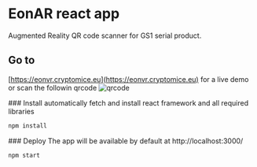 # EonAR react app

Augmented Reality QR code scanner for GS1 serial product.

## Go to 
[https://eonvr.cryptomice.eu](https://eonvr.cryptomice.eu) for a live demo or scan the followin qrcode
![qrcode](https://eonvr.cryptomice.eu/qr-code.png)


### Install
automatically fetch and install react framework and all required libraries
```bash
npm install
```

### Deploy
The app will be available by default at http://localhost:3000/

```bash
npm start
```